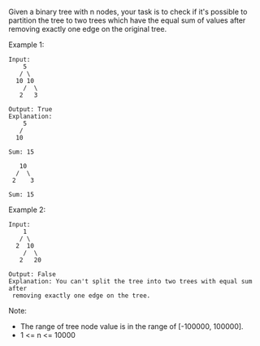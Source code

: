 Given a binary tree with n nodes, your task is to check if it's possible to partition the tree to two trees which have the equal sum of values after removing exactly one edge on the original tree.

Example 1:

~~~
Input:
    5
   / \
  10 10
    /  \
   2   3

Output: True
Explanation:
    5
   /
  10

Sum: 15

   10
  /  \
 2    3

Sum: 15
~~~

Example 2:

~~~
Input:
    1
   / \
  2  10
    /  \
   2   20

Output: False
Explanation: You can't split the tree into two trees with equal sum after
 removing exactly one edge on the tree.
~~~

Note:

* The range of tree node value is in the range of [-100000, 100000].
* 1 <= n <= 10000
